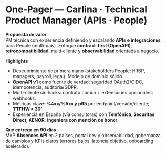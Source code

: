 # One‑Pager — Carlina · Technical Product Manager (APIs · People)

**Propuesta de valor**  
PM técnica con experiencia definiendo y escalando **APIs e integraciones** para People (multi‑país). Enfoque **contract‑first (OpenAPI)**, **retrocompatibilidad**, multi‑cliente y **observabilidad** orientada a negocio.

**Highlights**
- Descubrimiento de primera mano (stakeholders People: HRBP, managers, payroll, legal). Modelo de dominio sólido.
- **OpenAPI v1** como fuente de verdad; seguridad OAuth2/OIDC, idempotencia, auditoría/GDPR.
- Multi‑cliente sin hacks: contrato común + extensiones opcionales; webhooks.
- Métricas clave: **%4xx/%5xx y p95** por endpoint/versión/cliente; **TTFHW < 30’**.
- Experiencia en España (vía consultoras) con **Telefónica, Securitas Direct, AENOR**. **Ingeniera con mención de honor**.

**Qué entrego en 90 días**  
MVP **Absences API** en 2 países, portal dev y observabilidad, gobernanza de cambios y KPIs claros (errores bajos, latencia objetivo, onboarding acelerado).